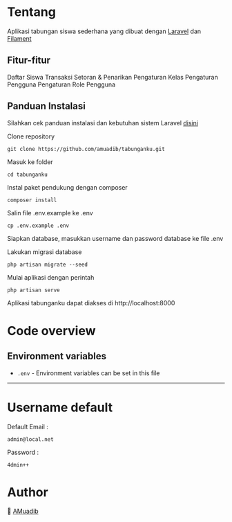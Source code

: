 # Tentang

Aplikasi tabungan siswa sederhana yang dibuat dengan [Laravel](https://laravel.com) dan [Filament](https://filamentphp.com/)

## Fitur-fitur

Daftar Siswa
Transaksi Setoran & Penarikan
Pengaturan Kelas
Pengaturan Pengguna
Pengaturan Role Pengguna

## Panduan Instalasi

Silahkan cek panduan instalasi dan kebutuhan sistem Laravel [disini](https://laravel.com/docs/10.x/installation#installation)

Clone repository

    git clone https://github.com/amuadib/tabunganku.git

Masuk ke folder

    cd tabunganku

Instal paket pendukung dengan composer

    composer install

Salin file .env.example ke .env

    cp .env.example .env

Siapkan database, masukkan username dan password database ke file .env

Lakukan migrasi database

    php artisan migrate --seed

Mulai aplikasi dengan perintah

    php artisan serve

Aplikasi tabunganku dapat diakses di http://localhost:8000

# Code overview

## Environment variables

-   `.env` - Environment variables can be set in this file

---

# Username default

Default Email :

    admin@local.net

Password :

    4dmin++

# Author

:rocket: [AMuadib](https://github.com/amuadib)
